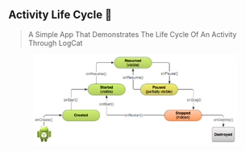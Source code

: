 ## Activity Life Cycle 🔄

> A Simple App That Demonstrates The Life Cycle Of An Activity Through LogCat


<p align="center">
	<img src="Img/LifeCycle.png" alt="Lifecyle Of A Activity" width="80%" height="80%"/>
</p>	
